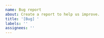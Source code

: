 ```yaml
---
name: Bug report
about: Create a report to help us improve.
title: '[Bug] '
labels: ''
assignees: ''
---
```


<!--

Please search the wiki https://github.com/MarkEdit-app/MarkEdit/wiki and closed issues https://github.com/MarkEdit-app/MarkEdit/issues?q=is%3Aissue+is%3Aclosed first.

Please ensure you're using the latest build from https://github.com/MarkEdit-app/MarkEdit/releases and share your macOS version.

Please describe the issue clearly to help us investigate. Screenshots or screen recordings can be very helpful. Thanks!

-->
